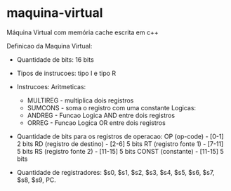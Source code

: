 # maquina-virtual
Máquina Virtual com memória cache escrita em c++

Definicao da Maquina Virtual:
- Quantidade de bits: 16 bits

- Tipos de instrucoes: tipo I e tipo R

- Instrucoes: 
	Aritmeticas:
    - MULTIREG - multiplica dois registros
    - SUMCONS - soma o registro com uma constante 
	Logicas:
    - ANDREG - Funcao Logica AND entre dois registros
    - ORREG - Funcao Logica OR entre dois registros

- Quantidade de bits para os registros de operacao:
    OP (op-code) - [0-1] 2 bits
    RD (registro de destino) - [2-6] 5 bits 
    RT (registro fonte 1) - [7-11] 5 bits
    RS (registro fonte 2) - [11-15] 5 bits
    CONST (constante) - [11-15] 5 bits

- Quantidade de registradores:
    $s0, $s1, $s2, $s3, $s4, $s5, $s6, $s7, $s8, $s9, PC.
